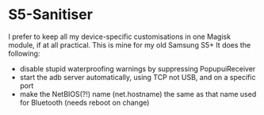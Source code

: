 # S5-Sanitiser

I prefer to keep all my device-specific customisations in one Magisk module, if at all practical. 
This is mine for my old Samsung S5+
It does the following:
- disable stupid waterproofing warnings by suppressing PopupuiReceiver
- start the adb server automatically, using TCP not USB, and on a specific port
- make the NetBIOS(?!) name (net.hostname) the same as that name used for Bluetooth (needs reboot on change)
